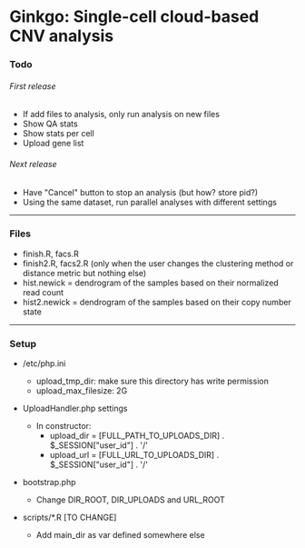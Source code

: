 Ginkgo: Single-cell cloud-based CNV analysis
=========

### Todo

###### First release
- If add files to analysis, only run analysis on new files
- Show QA stats
- Show stats per cell
- Upload gene list

###### Next release
- Have "Cancel" button to stop an analysis (but how? store pid?)
- Using the same dataset, run parallel analyses with different settings

---

### Files
- finish.R, facs.R
- finish2.R, facs2.R (only when the user changes the clustering method or distance metric but nothing else)
- hist.newick = dendrogram of the samples based on their normalized read count
- hist2.newick = dendrogram of the samples based on their copy number state

---

### Setup

- /etc/php.ini
	- upload_tmp_dir: make sure this directory has write permission
	- upload_max_filesize: 2G

- UploadHandler.php settings
	- In constructor:
		- upload_dir = [FULL_PATH_TO_UPLOADS_DIR] . $_SESSION["user_id"] . '/'
		- upload_url = [FULL_URL_TO_UPLOADS_DIR]  . $_SESSION["user_id"] . '/'

- bootstrap.php
	- Change DIR_ROOT, DIR_UPLOADS and URL_ROOT

- scripts/*.R [TO CHANGE] 
	- Add main_dir as var defined somewhere else

